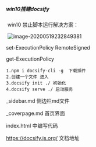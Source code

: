 ##### win10搭建docsify

​	win10 禁止脚本运行解决方案：

​	![image-20200519232849381](C:\Users\12149\AppData\Roaming\Typora\typora-user-images\image-20200519232849381.png)

set-ExecutionPolicy RemoteSigned

get-ExecutionPolicy



```
1.npm i docsify-cli -g  下载插件
2.创建一个文件 进入
3.docsify init ./ 初始化
4.docsify serve ./ 启动服务
```



_sidebar.md 侧边栏md文件

_coverpage.md 首页界面

index.html 中编写代码



https://docsify.js.org/ 文档地址